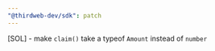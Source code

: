 ```yaml
---
"@thirdweb-dev/sdk": patch
---
```


[SOL] - make `claim()` take a typeof `Amount` instead of `number`
